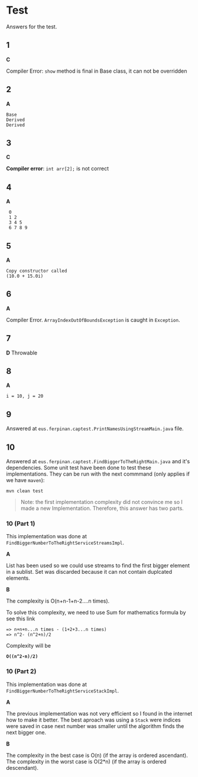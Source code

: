 # Test

Answers for the test.

## 1
__C__

Compiler Error: `show` method is final in Base class, it can not be overridden

## 2

__A__

    Base
    Derived
    Derived
    
## 3

__C__

__Compiler error__: `int arr[2];` is not correct

## 4

__A__

     0
     1 2
     3 4 5
     6 7 8 9

## 5

__A__

    Copy constructor called
    (10.0 + 15.0i)
    
## 6

__A__

Compiler Error. `ArrayIndexOutOfBoundsException` is caught in `Exception`.

## 7

__D__ Throwable

## 8

__A__ 

    i = 10, j = 20
    
## 9

Answered at `eus.ferpinan.captest.PrintNamesUsingStreamMain.java` file.

## 10

Answered at `eus.ferpinan.captest.FindBiggerToTheRightMain.java` and it's dependencies. Some unit test have been done to test these implementations. They can be run with the next commmand (only applies if we have `maven`):

    mvn clean test


> Note: the first implementation complexity did not convince me so I made a new Implementation. Therefore, this answer has two parts.

### 10 (Part 1)

This implementation was done at `FindBiggerNumberToTheRightServiceStreamsImpl`.

__A__

List has been used so we could use streams to find the first bigger element in a sublist.
Set was discarded because it can not contain duplcated elements.

__B__ 

The complexity is O(n+n-1+n-2....n times).

To solve this complexity, we need to use Sum for mathematics formula by see this link

    => n+n+n...n times - (1+2+3...n times)
    => n^2- (n^2+n)/2

Complexity will be

__`O((n^2-n)/2)`__

### 10 (Part 2)

This implementation was done at `FindBiggerNumberToTheRightServiceStackImpl`.

__A__

The previous implementation was not very efficient so I found in the internet how to make it better. The best aproach was using a `Stack` were indices were saved in case next number was smaller until the algorithm finds the next bigger one.

__B__ 

The complexity in the best case is O(n) (if the array is ordered ascendant).
The complexity in the worst case is O(2*n) (if the array is ordered descendant).

